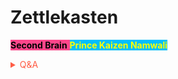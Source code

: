 # Zettlekasten

<span style='background-color:#ff468b;'><span style='color:#000000;'>**Second Brain**</span> <span style='background-color:#00bfff;'><span style='color:#ffff00;'>**Prince Kaizen Namwali**</span> 


<!-- Prince Kaizen Namwali -->


<span style='color:#ff5d46;'>

<details markdown='1'><summary>Q&A</summary>



</details>

</span>
